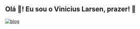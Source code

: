 ## Olá 👋! Eu sou o Vinicius Larsen, prazer! 🤝

[![blog](https://img.shields.io/badge/Gmail-D14836?style=for-the-badge&logo=gmail&logoColor=white)](larsenvinicius8@gmail.com)
